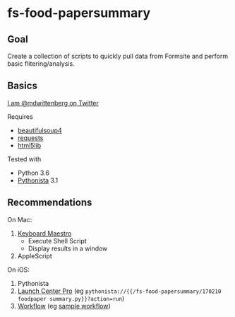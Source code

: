 # fs-food-papersummary

## Goal

Create a collection of scripts to quickly pull data from Formsite and perform basic flitering/analysis.

## Basics

[I am @mdwittenberg on Twitter](https://twitter.com/mdwittenberg)

Requires

- [beautifulsoup4](https://pypi.python.org/pypi/beautifulsoup4/)
- [requests](https://pypi.python.org/pypi/requests/)
- [html5lib](https://pypi.python.org/pypi/html5lib/)

Tested with

- Python 3.6
- [Pythonista](http://omz-software.com/pythonista/) 3.1

## Recommendations

On Mac:

1. [Keyboard Maestro](https://www.keyboardmaestro.com/)
    - Execute Shell Script
    - Display results in a window
2. AppleScript

On iOS: 

1. Pythonista
2. [Launch Center Pro](https://contrast.co/launch-center-pro/) (eg `pythonista://{{/fs-food-papersummary/170210 foodpaper summary.py}}?action=run`)
3. [Workflow](https://workflow.is) (eg [sample workflow](https://workflow.is/workflows/d109f2aa0420491aa223c884adfa207d))
